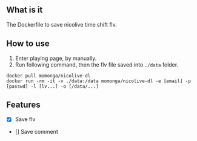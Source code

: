 ## What is it

The Dockerfile to save nicolive time shift flv.


## How to use

1. Enter playing page, by manually.
1. Run following command, then the flv file saved into `./data` folder.

```
docker pull momonga/nicolive-dl
docker run -rm -it -v ./data:/data momonga/nicolive-dl -e [email] -p [passwd] -l [lv...] -o [/data/...]
```

## Features

- [X] Save flv
- [] Save comment
